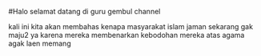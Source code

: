 #Halo selamat datang di guru gembul channel

kali ini kita akan membahas kenapa masyarakat islam jaman sekarang gak maju2
ya karena mereka membenarkan kebodohan mereka atas agama agak laen memang